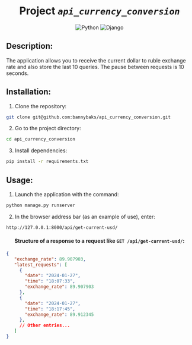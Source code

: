 <div align=center>

   # Project *`api_currency_conversion`*

   ![Python](https://img.shields.io/badge/python-3670A0?style=for-the-badge&logo=python&logoColor=ffdd54)
   ![Django](https://img.shields.io/badge/django-%23092E20.svg?style=for-the-badge&logo=django&logoColor=white)
  
</div>

## Description:
The application allows you to receive the current dollar to ruble exchange rate and also store the last 10 queries.
The pause between requests is 10 seconds.

## Installation:
1. Clone the repository:
```bash
git clone git@github.com:bannybaks/api_currency_conversion.git
```
2. Go to the project directory:
```bash
cd api_currency_conversion
```
3. Install dependencies:
```bash
pip install -r requirements.txt
```

## Usage:
1. Launch the application with the command:
```bash
python manage.py runserver
```
2. In the browser address bar (as an example of use), enter:
```html
http://127.0.0.1:8000/api/get-current-usd/
```
<div align=center>

#### Structure of a response to a request like `GET /api/get-current-usd/`:

</div>

```json
{
   "exchange_rate": 89.907903,
   "latest_requests": [
     {
       "date": "2024-01-27",
       "time": "18:07:33",
       "exchange_rate": 89.907903
     },
     {
       "date": "2024-01-27",
       "time": "18:17:45",
       "exchange_rate": 89.912345
     },
     // Other entries...
   ]
}

```
